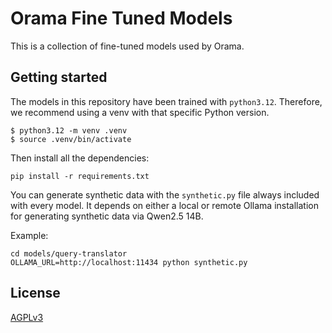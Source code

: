 # Orama Fine Tuned Models

This is a collection of fine-tuned models used by Orama.

## Getting started

The models in this repository have been trained with `python3.12`. Therefore, we recommend using a venv with that specific Python version.

```shell
$ python3.12 -m venv .venv
$ source .venv/bin/activate
```

Then install all the dependencies:

```shell
pip install -r requirements.txt
```

You can generate synthetic data with the `synthetic.py` file always included with every model. It depends on either a local or remote Ollama installation for generating synthetic data via Qwen2.5 14B.

Example:

```shell
cd models/query-translator
OLLAMA_URL=http://localhost:11434 python synthetic.py
```

## License

[AGPLv3](/LICENSE.md)